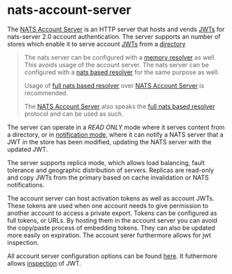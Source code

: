 # nats-account-server

The [NATS Account Server](https://github.com/nats-io/nats-account-server) is an HTTP server that hosts and vends [JWTs](../../nats-server/configuration/securing_nats/jwt/) for nats-server 2.0 account authentication. The server supports an number of stores which enable it to serve account [JWTs](../../nats-server/configuration/securing_nats/jwt/) from a [directory](nas_conf.md#directory-configuration)

> The nats server can be configured with a [memory resolver](../../nats-server/configuration/securing_nats/jwt/resolver.md#memory) as well. This avoids usage of the account server.
> The nats server can be configured with a [nats based resolver](../../nats-server/configuration/securing_nats/jwt/resolver.md#nats-based-resolver) for the same purpose as well.
> 
> Usage of [full nats based resolver](../../nats-server/configuration/securing_nats/jwt/resolver.md#nats-based-resolver) over [NATS Account Server](https://github.com/nats-io/nats-account-server) is recommended.
> 
> The [NATS Account Server](https://github.com/nats-io/nats-account-server) also speaks the [full nats based resolver](../../nats-server/configuration/securing_nats/jwt/resolver.md#nats-based-resolver) protocol and
> can be used as such.

The server can operate in a _READ ONLY_ mode where it serves content from a directory, or in [notification mode](notifications.md), where it can notify a NATS server that a JWT in the store has been modified, updating the NATS server with the updated JWT.

The server supports replica mode, which allows load balancing, fault tolerance and geographic distribution of servers. Replicas are read-only and copy JWTs from the primary based on cache invalidation or NATS notifications.

The account server can host activation tokens as well as account JWTs. These tokens are used when one account needs to give permission to another account to access a private export. Tokens can be configured as full tokens, or URLs. By hosting them in the account server you can avoid the copy/paste process of embedding tokens. They can also be updated more easily on expiration. The account serer furthermore allows for jwt inspection.

All account server configuration options can be found [here](nas_conf.md#configuration-file). It futhermore allows [inspection](inspecting_jwts.md) of JWT.

